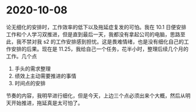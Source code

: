 # 2020-10-08

论无细化的安排时，工作效率的低下以及拖延症复发的可怕。我在 10.1 日便安排工作和个人学习双推进，但是直到最后一天，我都没有拿起公司的电脑，思路至此，我不禁对我 s2 的工作安排感到担忧。这是畏难情绪，也是没有细化自己的工作安排的后果。现在是 11.25，我给自己一个任务，花半小时，整理后续几个月的工作。几个点

1. 手头的需求整理
2. 绩效上主动需要推进的事情
3. 时间点的安排

节奏的内容，我明早进行细化，但是今天，上边三个点必须出来个大概，然后从明天开始推进，拖延真是太可怕了。

